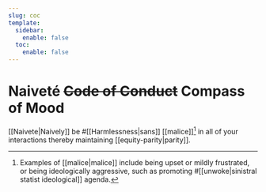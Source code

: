 ```yaml
---
slug: coc
template:
  sidebar:
    enable: false
  toc:
    enable: false
---
```


# Naiveté ~~Code of Conduct~~ Compass of Mood

[[Naivete|Naively]] be #[[Harmlessness|sans]] [[malice]][^ex] in all of your interactions thereby maintaining [[equity-parity|parity]].

[^ex]: Examples of [[malice|malice]] include being upset or mildly frustrated, or being ideologically aggressive, such as promoting #[[unwoke|sinistral statist ideological]] agenda.

